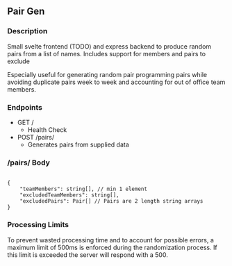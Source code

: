## Pair Gen

### Description

Small svelte frontend (TODO) and express backend to produce random pairs from a list of names. Includes support for members and pairs to exclude

Especially useful for generating random pair programming pairs while avoiding duplicate pairs week to week and accounting for out of office team members.

### Endpoints

- GET /
  - Health Check
- POST /pairs/
  - Generates pairs from supplied data

### /pairs/ Body

```

{
    "teamMembers": string[], // min 1 element
    "excludedTeamMembers": string[],
    "excludedPairs": Pair[] // Pairs are 2 length string arrays
}
```

### Processing Limits

To prevent wasted processing time and to account for possible errors, a maximum limit of 500ms is enforced during the randomization process. If this limit is exceeded the server will respond with a 500.
